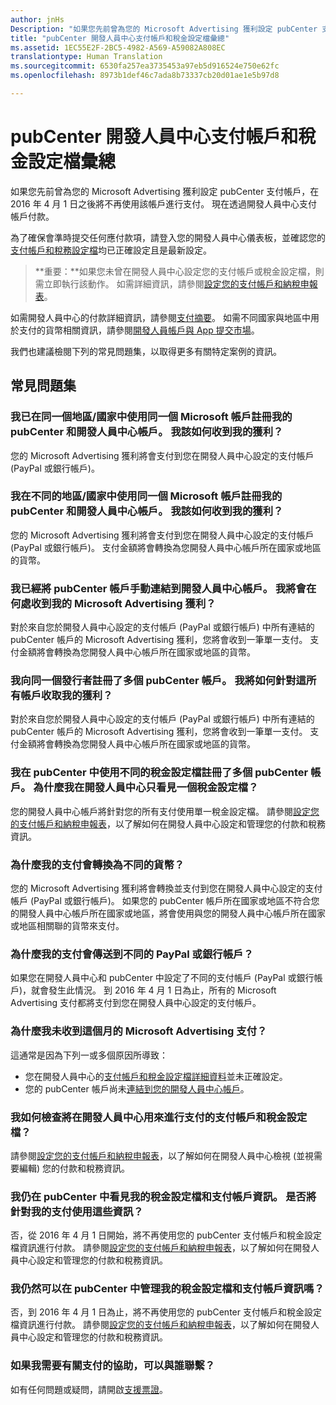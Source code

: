 ```yaml
---
author: jnHs
Description: "如果您先前曾為您的 Microsoft Advertising 獲利設定 pubCenter 支付帳戶，在 2016 年 4 月 1 日之後將不再使用該帳戶進行支付。 您的付款現在將透過您的開發人員中心支付帳戶來支付。"
title: "pubCenter 開發人員中心支付帳戶和稅金設定檔彙總"
ms.assetid: 1EC55E2F-2BC5-4982-A569-A59082A808EC
translationtype: Human Translation
ms.sourcegitcommit: 6530fa257ea3735453a97eb5d916524e750e62fc
ms.openlocfilehash: 8973b1def46c7ada8b73337cb20d01ae1e5b97d8

---
```


# pubCenter 開發人員中心支付帳戶和稅金設定檔彙總


如果您先前曾為您的 Microsoft Advertising 獲利設定 pubCenter 支付帳戶，在 2016 年 4 月 1 日之後將不再使用該帳戶進行支付。 現在透過開發人員中心支付帳戶付款。

為了確保會準時提交任何應付款項，請登入您的開發人員中心儀表板，並確認您的[支付帳戶和稅務設定檔](setting-up-your-payout-account-and-tax-forms.md)均已正確設定且是最新設定。

> **重要：**如果您未曾在開發人員中心設定您的支付帳戶或稅金設定檔，則需立即執行該動作。 如需詳細資訊，請參閱[設定您的支付帳戶和納稅申報表](setting-up-your-payout-account-and-tax-forms.md)。

如需開發人員中心的付款詳細資訊，請參閱[支付摘要](payout-summary.md)。 如需不同國家與地區中用於支付的貨幣相關資訊，請參閱[開發人員帳戶與 App 提交市場](account-types-locations-and-fees.md#account_markets)。

我們也建議檢閱下列的常見問題集，以取得更多有關特定案例的資訊。

## 常見問題集

### 我已在同一個地區/國家中使用同一個 Microsoft 帳戶註冊我的 pubCenter 和開發人員中心帳戶。 我該如何收到我的獲利？

您的 Microsoft Advertising 獲利將會支付到您在開發人員中心設定的支付帳戶 (PayPal 或銀行帳戶)。

### 我在不同的地區/國家中使用同一個 Microsoft 帳戶註冊我的 pubCenter 和開發人員中心帳戶。 我該如何收到我的獲利？

您的 Microsoft Advertising 獲利將會支付到您在開發人員中心設定的支付帳戶 (PayPal 或銀行帳戶)。 支付金額將會轉換為您開發人員中心帳戶所在國家或地區的貨幣。

### 我已經將 pubCenter 帳戶手動連結到開發人員中心帳戶。 我將會在何處收到我的 Microsoft Advertising 獲利？

對於來自您於開發人員中心設定的支付帳戶 (PayPal 或銀行帳戶) 中所有連結的 pubCenter 帳戶的 Microsoft Advertising 獲利，您將會收到一筆單一支付。 支付金額將會轉換為您開發人員中心帳戶所在國家或地區的貨幣。

### 我向同一個發行者註冊了多個 pubCenter 帳戶。 我將如何針對這所有帳戶收取我的獲利？

對於來自您於開發人員中心設定的支付帳戶 (PayPal 或銀行帳戶) 中所有連結的 pubCenter 帳戶的 Microsoft Advertising 獲利，您將會收到一筆單一支付。 支付金額將會轉換為您開發人員中心帳戶所在國家或地區的貨幣。

### 我在 pubCenter 中使用不同的稅金設定檔註冊了多個 pubCenter 帳戶。 為什麼我在開發人員中心只看見一個稅金設定檔？

您的開發人員中心帳戶將針對您的所有支付使用單一稅金設定檔。 請參閱[設定您的支付帳戶和納稅申報表](setting-up-your-payout-account-and-tax-forms.md)，以了解如何在開發人員中心設定和管理您的付款和稅務資訊。

### 為什麼我的支付會轉換為不同的貨幣？

您的 Microsoft Advertising 獲利將會轉換並支付到您在開發人員中心設定的支付帳戶 (PayPal 或銀行帳戶)。 如果您的 pubCenter 帳戶所在國家或地區不符合您的開發人員中心帳戶所在國家或地區，將會使用與您的開發人員中心帳戶所在國家或地區相關聯的貨幣來支付。

### 為什麼我的支付會傳送到不同的 PayPal 或銀行帳戶？

如果您在開發人員中心和 pubCenter 中設定了不同的支付帳戶 (PayPal 或銀行帳戶)，就會發生此情況。 到 2016 年 4 月 1 日為止，所有的 Microsoft Advertising 支付都將支付到您在開發人員中心設定的支付帳戶。

### 為什麼我未收到這個月的 Microsoft Advertising 支付？

這通常是因為下列一或多個原因所導致：

-   您在開發人員中心的[支付帳戶和稅金設定檔詳細資料](setting-up-your-payout-account-and-tax-forms.md)並未正確設定。
-   您的 pubCenter 帳戶尚未[連結到您的開發人員中心帳戶](pubcenter-dev-center-integration.md)。

### 我如何檢查將在開發人員中心用來進行支付的支付帳戶和稅金設定檔？

請參閱[設定您的支付帳戶和納稅申報表](setting-up-your-payout-account-and-tax-forms.md)，以了解如何在開發人員中心檢視 (並視需要編輯) 您的付款和稅務資訊。

### 我仍在 pubCenter 中看見我的稅金設定檔和支付帳戶資訊。 是否將針對我的支付使用這些資訊？

否，從 2016 年 4 月 1 日開始，將不再使用您的 pubCenter 支付帳戶和稅金設定檔資訊進行付款。 請參閱[設定您的支付帳戶和納稅申報表](setting-up-your-payout-account-and-tax-forms.md)，以了解如何在開發人員中心設定和管理您的付款和稅務資訊。

### 我仍然可以在 pubCenter 中管理我的稅金設定檔和支付帳戶資訊嗎？

否，到 2016 年 4 月 1 日為止，將不再使用您的 pubCenter 支付帳戶和稅金設定檔資訊進行付款。 請參閱[設定您的支付帳戶和納稅申報表](setting-up-your-payout-account-and-tax-forms.md)，以了解如何在開發人員中心設定和管理您的付款和稅務資訊。

### 如果我需要有關支付的協助，可以與誰聯繫？

如有任何問題或疑問，請開啟[支援票證](http://go.microsoft.com/fwlink/p/?LinkId=733342)。

 

 







<!--HONumber=Jun16_HO4-->


